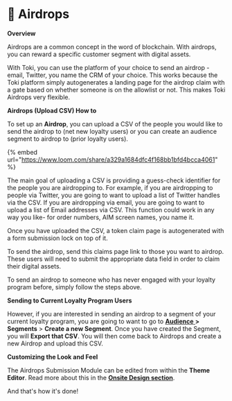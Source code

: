 # 💎 Airdrops

**Overview**

Airdrops are a common concept in the word of blockchain. With airdrops, you can reward a specific customer segment with digital assets.

With Toki, you can use the platform of your choice to send an airdrop - email, Twitter, you name the CRM of your choice. This works because the Toki platform simply autogenerates a landing page for the airdrop claim with a gate based on whether someone is on the allowlist or not. This makes Toki Airdrops very flexible.

**Airdrops (Upload CSV) How to**

To set up an **Airdrop**, you can upload a CSV of the people you would like to send the airdrop to (net new loyalty users) or you can create an audience segment to airdrop to (prior loyalty users).

{% embed url="https://www.loom.com/share/a329a1684dfc4f168bb1bfd4bcca4061" %}

The main goal of uploading a CSV is providing a guess-check identifier for the people you are airdropping to. For example, if you are airdropping to people via Twitter, you are going to want to upload a list of Twitter handles via the CSV. If you are airdropping via email, you are going to want to upload a list of Email addresses via CSV. This function could work in any way you like- for order numbers, AIM screen names, you name it.

Once you have uploaded the CSV, a token claim page is autogenerated with a form submission lock on top of it.&#x20;

To send the airdrop, send this claims page link to those you want to airdrop. These users will need to submit the appropriate data field in order to claim their digital assets.

To send an airdrop to someone who has never engaged with your loyalty program before, simply follow the steps above.



**Sending to Current Loyalty Program Users**

However, if you are interested in sending an airdrop to a segment of your current loyalty program, you are going to want to go to [**Audience** ](../../managing-the-user-experience/audience.md)**> Segments** > **Create a new Segment**. Once you have created the Segment, you will **Export that CSV**. You will then come back to Airdrops and create a new Airdrop and upload this CSV.&#x20;



**Customizing the Look and Feel**

The Airdrops Submission Module can be edited from within the **Theme Editor**. Read more about this in the [**Onsite Design section**](../../onsite-design/website-components/airdrops-module.md).

And that's how it's done!&#x20;
